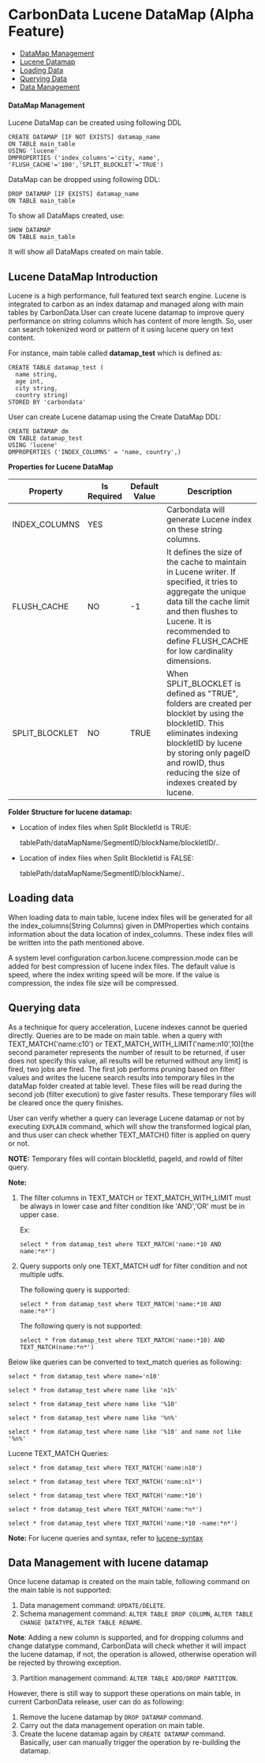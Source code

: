 <!--
    Licensed to the Apache Software Foundation (ASF) under one or more 
    contributor license agreements.  See the NOTICE file distributed with
    this work for additional information regarding copyright ownership. 
    The ASF licenses this file to you under the Apache License, Version 2.0
    (the "License"); you may not use this file except in compliance with 
    the License.  You may obtain a copy of the License at

      http://www.apache.org/licenses/LICENSE-2.0

    Unless required by applicable law or agreed to in writing, software 
    distributed under the License is distributed on an "AS IS" BASIS, 
    WITHOUT WARRANTIES OR CONDITIONS OF ANY KIND, either express or implied.
    See the License for the specific language governing permissions and 
    limitations under the License.
-->

# CarbonData Lucene DataMap (Alpha Feature)
  
* [DataMap Management](#datamap-management)
* [Lucene Datamap](#lucene-datamap-introduction)
* [Loading Data](#loading-data)
* [Querying Data](#querying-data)
* [Data Management](#data-management-with-lucene-datamap)

#### DataMap Management 
Lucene DataMap can be created using following DDL
  ```
  CREATE DATAMAP [IF NOT EXISTS] datamap_name
  ON TABLE main_table
  USING 'lucene'
  DMPROPERTIES ('index_columns'='city, name', 'FLUSH_CACHE'='100','SPLIT_BLOCKLET'='TRUE')
  ```

DataMap can be dropped using following DDL:
  ```
  DROP DATAMAP [IF EXISTS] datamap_name
  ON TABLE main_table
  ```
To show all DataMaps created, use:
  ```
  SHOW DATAMAP 
  ON TABLE main_table
  ```
It will show all DataMaps created on main table.

## Lucene DataMap Introduction
  Lucene is a high performance, full featured text search engine. Lucene is integrated to carbon as an index datamap and managed along with main tables by CarbonData.User can create lucene datamap to improve query performance on string columns which has content of more length. So, user can search tokenized word or pattern of it using lucene query on text content.
  
  For instance, main table called **datamap_test** which is defined as:
  
  ```
  CREATE TABLE datamap_test (
    name string,
    age int,
    city string,
    country string)
  STORED BY 'carbondata'
  ```
  
  User can create Lucene datamap using the Create DataMap DDL:
  
  ```
  CREATE DATAMAP dm
  ON TABLE datamap_test
  USING 'lucene'
  DMPROPERTIES ('INDEX_COLUMNS' = 'name, country',)
  ```
**Properties for Lucene DataMap**

| Property | Is Required | Default Value | Description |
|-------------|----------|--------|---------|
| INDEX_COLUMNS | YES |  | Carbondata will generate Lucene index on these string columns. |
| FLUSH_CACHE | NO | -1 | It defines the size of the cache to maintain in Lucene writer. If specified, it tries to aggregate the unique data till the cache limit and then flushes to Lucene. It is recommended to define FLUSH_CACHE for low cardinality dimensions.|
| SPLIT_BLOCKLET | NO | TRUE | When SPLIT_BLOCKLET is defined as "TRUE", folders are created per blocklet by using the blockletID. This eliminates indexing blockletID by lucene by storing only pageID and rowID, thus reducing the size of indexes created by lucene. |

**Folder Structure for lucene datamap:**
  * Location of index files when Split BlockletId is TRUE: 
    
    tablePath/dataMapName/SegmentID/blockName/blockletID/..

  * Location of index files when Split BlockletId is FALSE:
    
    tablePath/dataMapName/SegmentID/blockName/..
   
## Loading data
When loading data to main table, lucene index files will be generated for all the index_columns(String Columns) given in DMProperties which contains information about the data location of index_columns. These index files will be written into the path mentioned above.

A system level configuration carbon.lucene.compression.mode can be added for best compression of lucene index files. The default value is speed, where the index writing speed will be more. If the value is compression, the index file size will be compressed.

## Querying data
As a technique for query acceleration, Lucene indexes cannot be queried directly.
Queries are to be made on main table. when a query with TEXT_MATCH('name:c10') or TEXT_MATCH_WITH_LIMIT('name:n10',10)[the second parameter represents the number of result to be returned, if user does not specify this value, all results will be returned without any limit] is fired, two jobs are fired. The first job performs pruning based on filter values and writes the lucene search results into temporary files in the dataMap folder created at table level. These files will be read during the second job (filter execution) to give faster results. These temporary files will be cleared once the query finishes.

User can verify whether a query can leverage Lucene datamap or not by executing `EXPLAIN` command, which will show the transformed logical plan, and thus user can check whether TEXT_MATCH() filter is applied on query or not.

**NOTE:** Temporary files will contain blockletId, pageId, and rowId of filter query.

**Note:**
 1. The filter columns in TEXT_MATCH or TEXT_MATCH_WITH_LIMIT must be always in lower case and filter condition like 'AND','OR' must be in upper case.

      Ex: 
      ```
      select * from datamap_test where TEXT_MATCH('name:*10 AND name:*n*')
      ```
     
2. Query supports only one TEXT_MATCH udf for filter condition and not multiple udfs.

   The following query is supported:
   ```
   select * from datamap_test where TEXT_MATCH('name:*10 AND name:*n*')
   ```
       
   The following query is not supported:
   ```
   select * from datamap_test where TEXT_MATCH('name:*10) AND TEXT_MATCH(name:*n*')
   ```
       
          
Below like queries can be converted to text_match queries as following:
```
select * from datamap_test where name='n10'

select * from datamap_test where name like 'n1%'

select * from datamap_test where name like '%10'

select * from datamap_test where name like '%n%'

select * from datamap_test where name like '%10' and name not like '%n%'
```
Lucene TEXT_MATCH Queries:
```
select * from datamap_test where TEXT_MATCH('name:n10')

select * from datamap_test where TEXT_MATCH('name:n1*')

select * from datamap_test where TEXT_MATCH('name:*10')

select * from datamap_test where TEXT_MATCH('name:*n*')

select * from datamap_test where TEXT_MATCH('name:*10 -name:*n*')
```
**Note:** For lucene queries and syntax, refer to [lucene-syntax](www.lucenetutorial.com/lucene-query-syntax.html)

## Data Management with lucene datamap
Once lucene datamap is created on the main table, following command on the main table is not supported:
1. Data management command: `UPDATE/DELETE`.
2. Schema management command: `ALTER TABLE DROP COLUMN`, `ALTER TABLE CHANGE DATATYPE`, 
`ALTER TABLE RENAME`.

**Note**: Adding a new column is supported, and for dropping columns and change datatype command, CarbonData will check whether it will impact the lucene datamap, if not, the operation is allowed, otherwise operation will be rejected by throwing exception.

3. Partition management command: `ALTER TABLE ADD/DROP PARTITION`.

However, there is still way to support these operations on main table, in current CarbonData release, user can do as following:
1. Remove the lucene datamap by `DROP DATAMAP` command.
2. Carry out the data management operation on main table.
3. Create the lucene datamap again by `CREATE DATAMAP` command.
Basically, user can manually trigger the operation by re-building the datamap.
